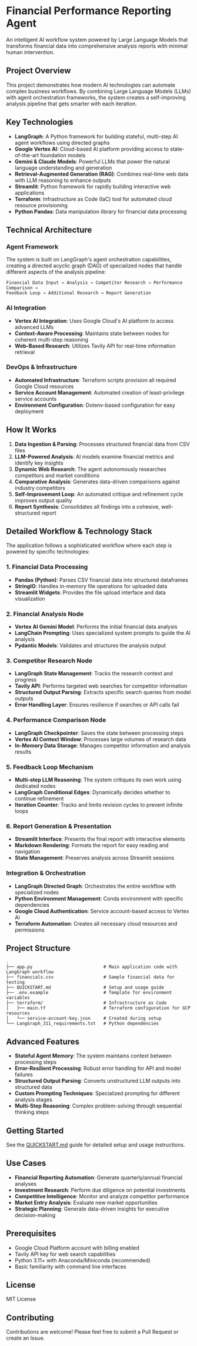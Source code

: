 # Financial Performance Reporting Agent

An intelligent AI workflow system powered by Large Language Models that transforms financial data into comprehensive analysis reports with minimal human intervention.

## Project Overview

This project demonstrates how modern AI technologies can automate complex business workflows. By combining Large Language Models (LLMs) with agent orchestration frameworks, the system creates a self-improving analysis pipeline that gets smarter with each iteration.

## Key Technologies

- **LangGraph**: A Python framework for building stateful, multi-step AI agent workflows using directed graphs
- **Google Vertex AI**: Cloud-based AI platform providing access to state-of-the-art foundation models
- **Gemini & Claude Models**: Powerful LLMs that power the natural language understanding and generation
- **Retrieval-Augmented Generation (RAG)**: Combines real-time web data with LLM reasoning to enhance outputs
- **Streamlit**: Python framework for rapidly building interactive web applications
- **Terraform**: Infrastructure as Code (IaC) tool for automated cloud resource provisioning
- **Python Pandas**: Data manipulation library for financial data processing

## Technical Architecture

### Agent Framework
The system is built on LangGraph's agent orchestration capabilities, creating a directed acyclic graph (DAG) of specialized nodes that handle different aspects of the analysis pipeline:

```
Financial Data Input → Analysis → Competitor Research → Performance Comparison → 
Feedback Loop → Additional Research → Report Generation
```

### AI Integration
- **Vertex AI Integration**: Uses Google Cloud's AI platform to access advanced LLMs
- **Context-Aware Processing**: Maintains state between nodes for coherent multi-step reasoning
- **Web-Based Research**: Utilizes Tavily API for real-time information retrieval

### DevOps & Infrastructure
- **Automated Infrastructure**: Terraform scripts provision all required Google Cloud resources
- **Service Account Management**: Automated creation of least-privilege service accounts
- **Environment Configuration**: Dotenv-based configuration for easy deployment

## How It Works

1. **Data Ingestion & Parsing**: Processes structured financial data from CSV files
2. **LLM-Powered Analysis**: AI models examine financial metrics and identify key insights
3. **Dynamic Web Research**: The agent autonomously researches competitors and market conditions
4. **Comparative Analysis**: Generates data-driven comparisons against industry competitors
5. **Self-Improvement Loop**: An automated critique and refinement cycle improves output quality
6. **Report Synthesis**: Consolidates all findings into a cohesive, well-structured report

## Detailed Workflow & Technology Stack

The application follows a sophisticated workflow where each step is powered by specific technologies:

### 1. Financial Data Processing
- **Pandas (Python)**: Parses CSV financial data into structured dataframes
- **StringIO**: Handles in-memory file operations for uploaded data
- **Streamlit Widgets**: Provides the file upload interface and data visualization

### 2. Financial Analysis Node
- **Vertex AI Gemini Model**: Performs the initial financial data analysis
- **LangChain Prompting**: Uses specialized system prompts to guide the AI analysis
- **Pydantic Models**: Validates and structures the analysis output

### 3. Competitor Research Node
- **LangGraph State Management**: Tracks the research context and progress
- **Tavily API**: Performs targeted web searches for competitor information
- **Structured Output Parsing**: Extracts specific search queries from model outputs
- **Error Handling Layer**: Ensures resilience if searches or API calls fail

### 4. Performance Comparison Node
- **LangGraph Checkpointer**: Saves the state between processing steps
- **Vertex AI Context Window**: Processes large volumes of research data
- **In-Memory Data Storage**: Manages competitor information and analysis results

### 5. Feedback Loop Mechanism 
- **Multi-step LLM Reasoning**: The system critiques its own work using dedicated nodes
- **LangGraph Conditional Edges**: Dynamically decides whether to continue refinement
- **Iteration Counter**: Tracks and limits revision cycles to prevent infinite loops

### 6. Report Generation & Presentation
- **Streamlit Interface**: Presents the final report with interactive elements
- **Markdown Rendering**: Formats the report for easy reading and navigation
- **State Management**: Preserves analysis across Streamlit sessions

### Integration & Orchestration
- **LangGraph Directed Graph**: Orchestrates the entire workflow with specialized nodes
- **Python Environment Management**: Conda environment with specific dependencies
- **Google Cloud Authentication**: Service account-based access to Vertex AI
- **Terraform Automation**: Creates all necessary cloud resources and permissions

## Project Structure

```
.
├── app.py                           # Main application code with LangGraph workflow
├── financials.csv                   # Sample financial data for testing
├── QUICKSTART.md                    # Setup and usage guide
├── .env.example                     # Template for environment variables
├── terraform/                       # Infrastructure as Code
│   ├── main.tf                      # Terraform configuration for GCP resources
│   └── service-account-key.json     # Created during setup
└── LangGraph_311_requirements.txt   # Python dependencies
```

## Advanced Features

- **Stateful Agent Memory**: The system maintains context between processing steps
- **Error-Resilient Processing**: Robust error handling for API and model failures
- **Structured Output Parsing**: Converts unstructured LLM outputs into structured data
- **Custom Prompting Techniques**: Specialized prompting for different analysis stages
- **Multi-Step Reasoning**: Complex problem-solving through sequential thinking steps

## Getting Started

See the [QUICKSTART.md](./QUICKSTART.md) guide for detailed setup and usage instructions.

## Use Cases

- **Financial Reporting Automation**: Generate quarterly/annual financial analyses
- **Investment Research**: Perform due diligence on potential investments
- **Competitive Intelligence**: Monitor and analyze competitor performance
- **Market Entry Analysis**: Evaluate new market opportunities
- **Strategic Planning**: Generate data-driven insights for executive decision-making

## Prerequisites

- Google Cloud Platform account with billing enabled
- Tavily API key for web search capabilities
- Python 3.11+ with Anaconda/Miniconda (recommended)
- Basic familiarity with command line interfaces

## License

MIT License

## Contributing

Contributions are welcome! Please feel free to submit a Pull Request or create an Issue. 
